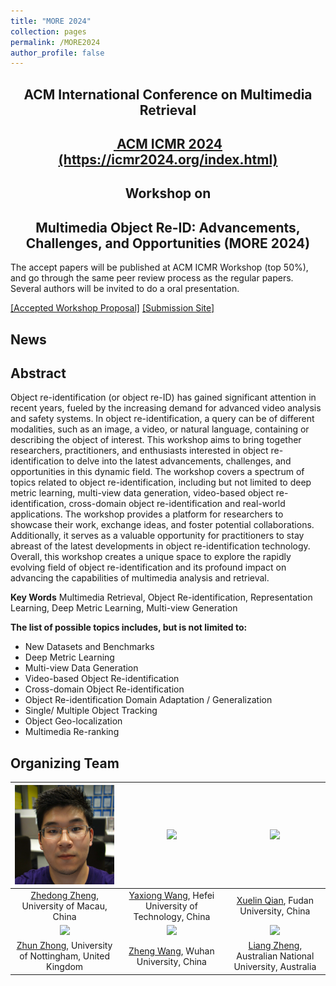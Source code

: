 ```yaml
---
title: "MORE 2024"
collection: pages
permalink: /MORE2024
author_profile: false
---
```


 <div align='center' > 
  <h2> ACM International Conference on Multimedia Retrieval </h2>
 </div>

 <div align='center' style = "vertical-align:middle"> 
  <h2> <img src="" margn-right="20px" ><a href="https://icmr2024.org/index.html"> ACM ICMR 2024 </a><a href="https://icmr2024.org/index.html">(https://icmr2024.org/index.html)</a>  </h2>
 </div>
 
 <div align='center' > 
  <h2> Workshop on </h2>
  <h2>  Multimedia Object Re-ID: Advancements, Challenges, and Opportunities (MORE 2024) </h2>
 </div>

The accept papers will be published at ACM ICMR Workshop (top 50%), and go through the same peer review process as the regular papers. Several authors will be invited to do a oral presentation. 

[[Accepted Workshop Proposal]](https://zdzheng.xyz/files/ICMR24_Workshop_Object_Re_ID.pdf)
[[Submission Site]](Pending)


## News

## Abstract
Object re-identification (or object re-ID) has gained significant attention in recent years, fueled by the increasing demand for advanced video analysis and safety systems. In object
re-identification, a query can be of different modalities, such as an image, a video, or natural language, containing or describing the object of interest. 
This workshop aims to bring together researchers, practitioners, and enthusiasts interested in object re-identification to delve into the latest advancements, challenges, and opportunities in this dynamic field. The workshop covers a spectrum of topics related to object re-identification, including but not limited to deep metric learning, multi-view data generation, video-based object re-identification, cross-domain object re-identification and real-world applications.
The workshop provides a platform for researchers to showcase their work, exchange ideas, and foster potential collaborations. Additionally, it serves as a valuable opportunity for practitioners to stay abreast of the latest developments in object re-identification technology.
Overall, this workshop creates a unique space to explore the rapidly evolving field of object re-identification and its profound impact on advancing the capabilities of multimedia analysis and retrieval.

**Key Words**  Multimedia Retrieval, Object Re-identification, Representation Learning, Deep Metric Learning, Multi-view Generation 

**The list of possible topics includes, but is not limited to:**
* New Datasets and Benchmarks
* Deep Metric Learning
* Multi-view Data Generation
* Video-based Object Re-identification
* Cross-domain Object Re-identification
* Object Re-identification Domain Adaptation / Generalization
* Single/ Multiple Object Tracking
* Object Geo-localization
* Multimedia Re-ranking 

## Organizing Team

| <img src="https://github.com/layumi/ICME2022SS/blob/main/picture/1.png?raw=true" width="160"> |<img src="https://zdzheng.xyz/files/yaxiong-wang.jpeg" width="160"> |<img src="https://github.com/layumi/MORE2024/assets/8390471/e94638ca-b2a7-4bc6-8c0f-f36228286e4b" width="160"> |
| :-: | :-: | :-: |
|  [Zhedong Zheng](https://zdzheng.xyz), University of Macau, China | [Yaxiong Wang](https://dblp.org/pid/202/3251.html), Hefei University of Technology, China | [Xuelin Qian](https://naiq.github.io/), Fudan University, China |
| <img src="https://zdzheng.xyz/files/zhun-zhong.jpeg" width="160"> |  <img src="https://github.com/layumi/MORE2024/assets/8390471/b24e6c16-4bf2-4393-80d4-501cf817518e" width="160"> | <img src="https://zdzheng.xyz/files/liang-zheng.jpeg" width="160"> | 
|  [Zhun Zhong](https://zhunzhong.site), University of Nottingham, United Kingdom |  [Zheng Wang](https://wangzwhu.github.io/home/), Wuhan University, China |  [Liang Zheng](https://zheng-lab.cecs.anu.edu.au), Australian National University, Australia | 

